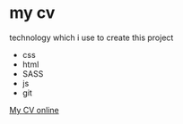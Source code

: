 # my cv
technology which i use to create this project
* css
* html
* SASS
* js
* git

[My CV online](https://systemcd.github.io/cv/)